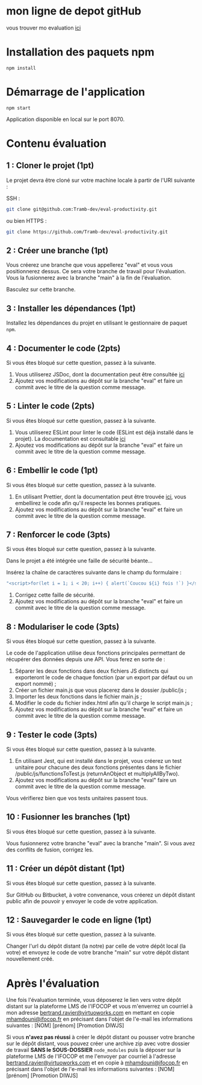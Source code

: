 # mon ligne de depot gitHub
vous trouver mo evaluation [ici](https://github.com/ingemedical16/ifocop-evaltion2sptembre)
# Installation des paquets npm

```
npm install
```

# Démarrage de l'application

```
npm start
```

Application disponible en local sur le port 8070.

# Contenu évaluation

## 1 : Cloner le projet (1pt)

Le projet devra être cloné sur votre machine locale à partir de l'URI suivante :

SSH :

```bash
git clone git@github.com:Tramb-dev/eval-productivity.git
```

ou bien
HTTPS :

```bash
git clone https://github.com/Tramb-dev/eval-productivity.git
```

## 2 : Créer une branche (1pt)

Vous créerez une branche que vous appellerez "eval" et vous vous positionnerez dessus.
Ce sera votre branche de travail pour l'évaluation. Vous la fusionnerez avec la branche "main" à la fin de l'évaluation.

Basculez sur cette branche.

## 3 : Installer les dépendances (1pt)

Installez les dépendances du projet en utilisant le gestionnaire de paquet `npm`.

## 4 : Documenter le code (2pts)

Si vous êtes bloqué sur cette question, passez à la suivante.

1. Vous utiliserez JSDoc, dont la documentation peut être consultée [ici](https://jsdoc.app/about-getting-started.html)
2. Ajoutez vos modifications au dépôt sur la branche "eval" et faire un commit avec le titre de la question comme message.

## 5 : Linter le code (2pts)

Si vous êtes bloqué sur cette question, passez à la suivante.

1. Vous utiliserez ESLint pour linter le code (ESLint est déjà installé dans le projet). La documentation est consultable [ici](https://eslint.org/docs/user-guide/getting-started)
2. Ajoutez vos modifications au dépôt sur la branche "eval" et faire un commit avec le titre de la question comme message.

## 6 : Embellir le code (1pt)

Si vous êtes bloqué sur cette question, passez à la suivante.

1. En utilisant Prettier, dont la documentation peut être trouvée [ici](https://prettier.io/docs/en/install.html), vous embellirez le code afin qu'il respecte les bonnes pratiques.
2. Ajoutez vos modifications au dépôt sur la branche "eval" et faire un commit avec le titre de la question comme message.

## 7 : Renforcer le code (3pts)

Si vous êtes bloqué sur cette question, passez à la suivante.

Dans le projet a été intégrée une faille de sécurité béante...

Insérez la chaîne de caractères suivante dans le champ du formulaire :

```javascript
"<script>for(let i = 1; i < 20; i++) { alert(`Coucou ${i} fois !`) }</script>";
```

1. Corrigez cette faille de sécurité.
2. Ajoutez vos modifications au dépôt sur la branche "eval" et faire un commit avec le titre de la question comme message.

## 8 : Modulariser le code (3pts)

Si vous êtes bloqué sur cette question, passez à la suivante.

Le code de l'application utilise deux fonctions principales permettant de récupérer des données depuis une API. Vous ferez en sorte de :

1. Séparer les deux fonctions dans deux fichiers JS distincts qui exporteront le code de chaque fonction (par un export par défaut ou un export nommé) ;
2. Créer un fichier main.js que vous placerez dans le dossier /public/js ;
3. Importer les deux fonctions dans le fichier main.js ;
4. Modifier le code du fichier index.html afin qu'il charge le script main.js ;
5. Ajoutez vos modifications au dépôt sur la branche "eval" et faire un commit avec le titre de la question comme message.

## 9 : Tester le code (3pts)

Si vous êtes bloqué sur cette question, passez à la suivante.

1. En utilisant Jest, qui est installé dans le projet, vous créerez un test unitaire pour chacune des deux fonctions présentes dans le fichier /public/js/functionsToTest.js (returnAnObject et multiplyAllByTwo).
2. Ajoutez vos modifications au dépôt sur la branche "eval" faire un commit avec le titre de la question comme message.

Vous vérifierez bien que vos tests unitaires passent tous.

## 10 : Fusionner les branches (1pt)

Si vous êtes bloqué sur cette question, passez à la suivante.

Vous fusionnerez votre branche "eval" avec la branche "main". Si vous avez des conflits de fusion, corrigez les.

## 11 : Créer un dépôt distant (1pt)

Si vous êtes bloqué sur cette question, passez à la suivante.

Sur GitHub ou Bitbucket, à votre convenance, vous créerez un dépôt distant public afin de pouvoir y envoyer le code de votre application.

## 12 : Sauvegarder le code en ligne (1pt)

Si vous êtes bloqué sur cette question, passez à la suivante.

Changer l'url du dépôt distant (la notre) par celle de votre dépôt local (la votre) et envoyez le code de votre branche "main" sur votre dépôt distant nouvellement créé.

# Après l'évaluation

Une fois l'évaluation terminée, vous déposerez le lien vers votre dépôt distant sur la plateforme LMS de l'IFOCOP et vous m'enverrez un courriel à mon adresse bertrand.ravier@virtuoworks.com en mettant en copie mhamdouni@ifocop.fr en précisant dans l'objet de l'e-mail les informations suivantes : [NOM] [prénom] [Promotion DIWJS]

Si vous **n'avez pas réussi** à créer le dépôt distant ou pousser votre branche sur le dépôt distant, vous pouvez créer une archive zip avec votre dossier de travail **SANS le SOUS-DOSSIER** `node_modules` puis la déposer sur la plateforme LMS de l'IFOCOP et me l'envoyer par courriel à l'adresse bertrand.ravier@virtuoworks.com et en copie à mhamdouni@ifocop.fr en précisant dans l'objet de l'e-mail les informations suivantes : [NOM] [prénom] [Promotion DIWJS]
